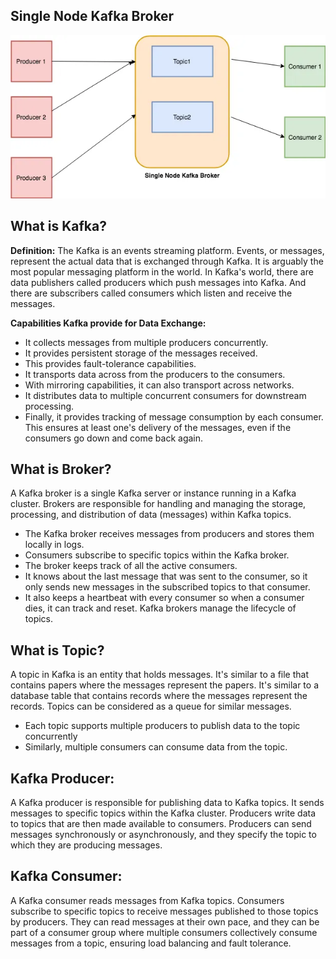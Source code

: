 
## Single Node Kafka Broker
![](./single_node_kafka_broker.webp)

## What is Kafka?

**Definition:**
The Kafka is an events streaming platform. Events, or messages, represent the actual data that is exchanged through Kafka. It is arguably the most popular messaging platform in the world. In Kafka's world, there are data publishers called producers which push messages into Kafka. And there are subscribers called consumers which listen and receive the messages.

**Capabilities Kafka provide for Data Exchange:**
- It collects messages from multiple producers concurrently. 
- It provides persistent storage of the messages received. 
- This provides fault-tolerance capabilities. 
- It transports data across from the producers to the consumers. 
- With mirroring capabilities, it can also transport across networks. 
- It distributes data to multiple concurrent consumers for downstream processing. 
- Finally, it provides tracking of message consumption by each consumer. This ensures at least one's delivery of the messages, even if the consumers go down and come back again. 

## What is Broker?

A Kafka broker is a single Kafka server or instance running in a Kafka cluster. Brokers are responsible for handling and managing the storage, processing, and distribution of data (messages) within Kafka topics.

- The Kafka broker receives messages from producers and stores them locally in logs. 
- Consumers subscribe to specific topics within the Kafka broker. 
- The broker keeps track of all the active consumers. 
- It knows about the last message that was sent to the consumer, so it only sends new messages in the subscribed topics to that consumer. 
- It also keeps a heartbeat with every consumer so when a consumer dies, it can track and reset. 
Kafka brokers manage the lifecycle of topics. 

## What is Topic?
A topic in Kafka is an entity that holds messages. It's similar to a file that contains papers where the messages represent the papers. It's similar to a database table that contains records where the messages represent the records. Topics can be considered as a queue for similar messages. 

- Each topic supports multiple producers to publish data to the topic concurrently
- Similarly, multiple consumers can consume data from the topic.

## Kafka Producer:
A Kafka producer is responsible for publishing data to Kafka topics. It sends messages to specific topics within the Kafka cluster. Producers write data to topics that are then made available to consumers. Producers can send messages synchronously or asynchronously, and they specify the topic to which they are producing messages.

## Kafka Consumer:
A Kafka consumer reads messages from Kafka topics. Consumers subscribe to specific topics to receive messages published to those topics by producers. They can read messages at their own pace, and they can be part of a consumer group where multiple consumers collectively consume messages from a topic, ensuring load balancing and fault tolerance.